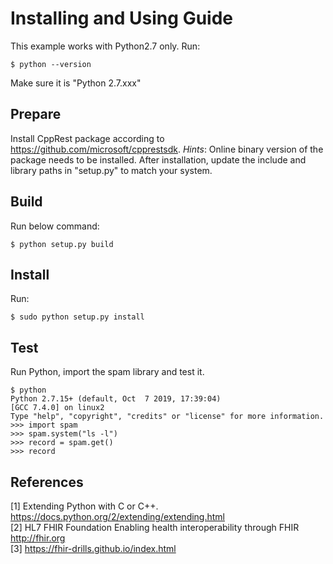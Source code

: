 # Installing and Using Guide
This example works with Python2.7 only. Run:
```
$ python --version
```
Make sure it is "Python 2.7.xxx"

## Prepare
Install CppRest package according to https://github.com/microsoft/cpprestsdk.
*Hints*: Online binary version of the package needs to be installed. After installation, update the include and library paths in "setup.py" to match your system. 

## Build
Run below command:
```
$ python setup.py build
```

## Install
Run:
```
$ sudo python setup.py install
```

## Test
Run Python, import the spam library and test it.
```
$ python
Python 2.7.15+ (default, Oct  7 2019, 17:39:04) 
[GCC 7.4.0] on linux2
Type "help", "copyright", "credits" or "license" for more information.
>>> import spam
>>> spam.system("ls -l")
>>> record = spam.get()
>>> record
```

## References
[1] Extending Python with C or C++. https://docs.python.org/2/extending/extending.html <br/>
[2] HL7 FHIR Foundation Enabling health interoperability through FHIR http://fhir.org <br/>
[3] https://fhir-drills.github.io/index.html
